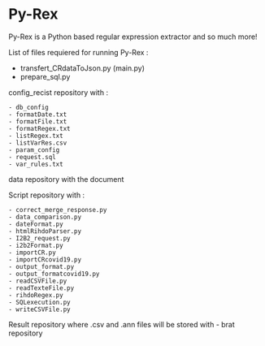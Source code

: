 # Py-Rex

Py-Rex is a Python based regular expression extractor and so much more!

List of files requiered for running Py-Rex : 
  - transfert_CRdataToJson.py (main.py)
  - prepare_sql.py

   config_recist repository with :
 
    - db_config
    - formatDate.txt
    - formatFile.txt
    - formatRegex.txt
    - listRegex.txt
    - listVarRes.csv
    - param_config
    - request.sql
    - var_rules.txt
 
   data repository with the document
 
   Script repository with : 
 
    - correct_merge_response.py
    - data_comparison.py
    - dateFormat.py
    - htmlRihdoParser.py
    - I2B2_request.py
    - i2b2Format.py
    - importCR.py
    - importCRcovid19.py
    - output_format.py
    - output_formatcovid19.py
    - readCSVFile.py
    - readTexteFile.py
    - rihdoRegex.py
    - SQLexecution.py
    - writeCSVFile.py
   Result repository where .csv and .ann files will be stored with
    - brat repository
   
